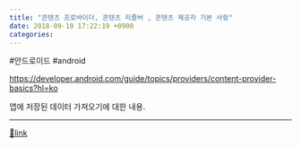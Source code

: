 ```yaml
---
title: "콘텐츠 프로바이더, 콘텐츠 리졸버 , 콘텐츠 제공자 기본 사항"
date: 2018-09-10 17:22:19 +0900
categories: 
---
```

  

#안드로이드 #android

  


https://developer.android.com/guide/topics/providers/content-provider-basics?hl=ko  


앱에 저장된 데이터 가져오기에 대한 내용.





  ***
[🔗link](http://www.mins01.com/mh/tech/read/1193)